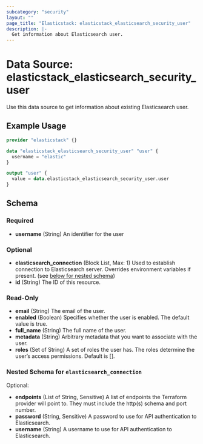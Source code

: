 ```yaml
---
subcategory: "security"
layout: ""
page_title: "Elasticstack: elasticstack_elasticsearch_security_user"
description: |-
  Get information about Elasticsearch user.
---
```


# Data Source: elasticstack_elasticsearch_security_user

Use this data source to get information about existing Elasticsearch user.

## Example Usage

```terraform
provider "elasticstack" {}

data "elasticstack_elasticsearch_security_user" "user" {
  username = "elastic"
}

output "user" {
  value = data.elasticstack_elasticsearch_security_user.user
}
```

<!-- schema generated by tfplugindocs -->
## Schema

### Required

- **username** (String) An identifier for the user

### Optional

- **elasticsearch_connection** (Block List, Max: 1) Used to establish connection to Elasticsearch server. Overrides environment variables if present. (see [below for nested schema](#nestedblock--elasticsearch_connection))
- **id** (String) The ID of this resource.

### Read-Only

- **email** (String) The email of the user.
- **enabled** (Boolean) Specifies whether the user is enabled. The default value is true.
- **full_name** (String) The full name of the user.
- **metadata** (String) Arbitrary metadata that you want to associate with the user.
- **roles** (Set of String) A set of roles the user has. The roles determine the user’s access permissions. Default is [].

<a id="nestedblock--elasticsearch_connection"></a>
### Nested Schema for `elasticsearch_connection`

Optional:

- **endpoints** (List of String, Sensitive) A list of endpoints the Terraform provider will point to. They must include the http(s) schema and port number.
- **password** (String, Sensitive) A password to use for API authentication to Elasticsearch.
- **username** (String) A username to use for API authentication to Elasticsearch.
